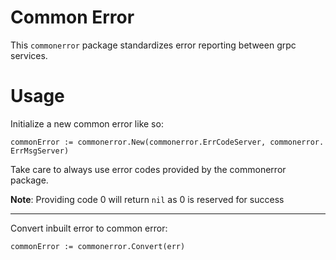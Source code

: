 # Common Error

This `commonerror` package standardizes error reporting between grpc services.

# Usage

Initialize a new common error like so:

```
commonError := commonerror.New(commonerror.ErrCodeServer, commonerror.  ErrMsgServer)
```

Take care to always use error codes provided by the commonerror package.

**Note**: Providing code 0 will return `nil` as 0 is reserved for success

---

Convert inbuilt error to common error:

```
commonError := commonerror.Convert(err)
```
